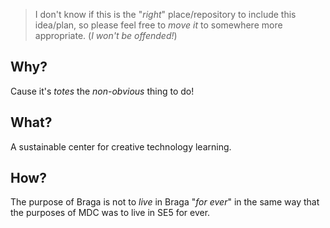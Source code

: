 > I don't know if this is the "_right_" place/repository
to include this idea/plan, so please feel free to _move it_
to somewhere more appropriate. (_I won't be offended!_)

## Why?

Cause it's _totes_ the _non-obvious_ thing to do!

## What?

A sustainable center for creative technology learning.

## How?



The purpose of Braga is not to _live_ in Braga "_for ever_"
in the same way that the purposes of MDC was to live in SE5 for ever.
